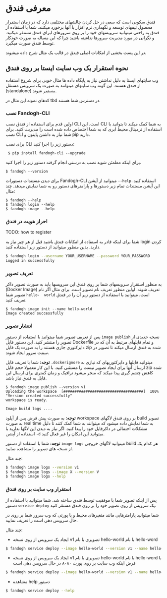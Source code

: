 #   معرفی فندق 

 فندق سکویی است که سعی در حل کردن چالشهای مختلفی دارد که در زمان استفرار محصول تیمهای توسعه و نگهداری نرم افزار با آنها برخورد میکنند.
شما با استفاده از فندق به راحتی میتوانید سرویسهای خود را بر روی سرورهای ابرای فندق مستقر میکنید. و نگرانی در مورد مدیریت سرورها نداشته باشید چرا که این مساله به صورت خودکار توسط فندق صورت میگیرد.

در این پست بخشی از امکانات اصلی فندق در قالب یک مثال شرح داده میشوند.

## نحوه استقرار یک وب سایت ایستا بر روی فندق 

وب سایتهای ایستا به دلیل نداشتن نیاز به پایگاه داده ها مثال خوبی برای شروع استفاده از فندق هستند.
این گونه وب سایتهای میتوانند به صورت یک سرویس مستقل (standalone) مستقر شوند.

کدهای نمونه این مثال در tbd در دسترس شما هستند.

### نصب Fandogh-CLI

اولین قدم برای استفاده از فندق نصب CLI است. این CLI به شما کمک میکند تا بتوانید با استفاده از ترمینال محیط ابری که به شما اختصاص داده شده است را مدیریت کنید.
برای نصب CLI شما نیاز به داشتن پایتون و pip دارید. 

برای نصب CLI دستور زیر را اجرا کنید:

```
 $ pip install fandogh-cli --upgrade
```

برای اینکه  مطمئن شوید نصب به درستی انجام گرفته دستور زیر را اجرا کنید.

```
$ fandogh --version
```
برای دیدن مستندات دستورات Fandogh-CLI میتوانید از آپشن ‍`--help` استفاده کنید. این آپشن مستندات تمام زیر دستورها و پارامترهای دستور رو به شما نمایش میدهد. 
چند مثال:
```
$ fandogh --help
$ fandogh login --help
$ fandogh image --help
```


###  احراز هویت در فندق 

TODO: how to register

شما برای اینکه قادر به استفاده از امکانات فندق باشید قبل از هر چیز نیاز به login کردن دارید. 
بدین منظور میتوانید از دستور زیر استفاده کنید. 
```bash
$ fandogh login --username YOUR_USERNAME --password YOUR_PASSWORD
Logged in successfully
```

### تعریف تصویر 

به منظور استقرار سرویسهای شما بر روی فندق این سرویسها باید به صورت تصویر داکر (Docker Image) تعریف شوند. اولین منظور تعریف نام تصویر است. برای مثال اگر نام تصویر شما `hello-  world` است. میتوانید با استفاده از دستور زیر آن را در فندق تعریف کنید.
```
$ fandogh image init --name hello-world
Image created successfully
```

### انتشار تصویر

 پس از تعریف تصویر شما میتوانید با استفاده از دستور `image publish` نسخه جدیدی از تصویر را منتشر کنید. این دستور فایل Dockerfile و تمام فایلهای مرتبط به آن که در دایرکتوری جاری هستند را به صورت یک فایل zip شده به فندق ارسال میکند تا تصویر در سمت سرور ایجاد شوند.

<b>توجه:</b> شما با تعریف فایل `.dockerignore` میتوانید فایلها و دایرکتوریهای که نیازی به ارسال آنها برای ایجاد تصویر نیست را مستثنی کنید. با این کار معمولا حجم فایل zip شده کاهش چشم گیری پیدا میکند که منجر میشود ترافیک و زمان کمتری برای ارسال این فایل به فندق نیاز باشد.


```
$ fandogh image publish --version v1
Uploading the workspace  [####################################]  100%
"Version created successfully"
workspace is ready.

Image build logs .... 
```
<b>توجه:</b> به صورت پیش فرض پس از آپلود workspace بر روی فندق لاگهای build تصویر به صورت real time  به شما نمایش داده میشود که میتوانند به شما کمک کنند تا دلیل مشکلات احتمالی در داکرفایل خود را پیدا کنید. اگر نیاز به دیدن این لاگها ندارید با استفاده از آپشن `-d` میتوانید این امکان را غیر فعال کنید. 

<b>توجه:</b> شما با استفاده از دستور ‍`image logs` میتوانید لاگهای خروجی build هر کدام یک از نسخه های تصویر را مشاهده نمایید.

چند مثال:
```bash
$ fandogh image logs --version v1
$ fandogh image logs --image X --version V
$ fandogh image logs --help
```


### استقرار وب سایت بر روی فندق

پس از اینکه تصویر شما با موفقیت توسط فندق ساخته شد. شما میتوانید با استفاده از دستور `service deploy` یک سرویس از روی تصویر خود را بر روی فندق مستقر کنید. 

شما میتوانید پارامترهایی مانند متغیرهای محیط و یا پورتی که وب سرور شما بر روی در حال سرویس دهی است را تعریف نمایید.

چند مثال:

* ایجاد یک سرویس از روی نسخه v1 تصویری با نام hello-world با نام hello-word
```bash
$ fandogh service deploy --image hello-world --version v1 --name hello-world
```
* ایجاد یک سرویس از روی نسخه v1 تصویری با نام hello-world با نام hello-word با فرض اینکه وب سایت بر روی پورت ۸۰۸۰ در حال سرویس دهی است
```bash
$ fandogh service deploy --image hello-world --version v1 --name hello-world --port 8080
```
* مشاهده help دستور
```bash
$ fandogh service deploy --help
```